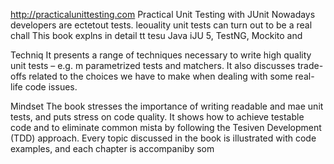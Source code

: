 
http://practicalunittesting.com
Practical Unit Testing with JUnit 
Nowadays developers are ectetout tests. leouality unit tests can turn out to be a real chall
This book explns in detail  tt tesu Java iJU 5, TestNG, Mockito and




Techniq
It presents a range of techniques necessary to write high quality unit tests – e.g. m parametrized tests and matchers. It also discusses trade-offs related to the choices we have to make when dealing with some real-life code issues.

Mindset
The book stresses the importance of writing readable and mae unit tests, and puts  stress on code quality. It shows how to achieve testable code and to eliminate common mista by following the Tesiven Development (TDD) approach. Every topic discussed in the book is illustrated with code examples, and each chapter is accompaniby som













